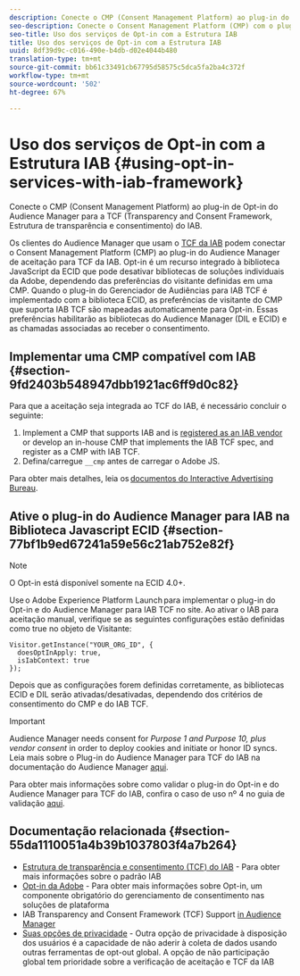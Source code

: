```yaml
---
description: Conecte o CMP (Consent Management Platform) ao plug-in do Audience Manager de aceitação para a TCF (Transparency and Consent Framework, Estrutura de transparência e consentimento) da IAB.
seo-description: Conecte o Consent Management Platform (CMP) com o plug-in Audience Manager para a TCF da IAB.
seo-title: Uso dos serviços de Opt-in com a Estrutura IAB
title: Uso dos serviços de Opt-in com a Estrutura IAB
uuid: 8df39d9c-c016-490e-b4db-d02e4044b480
translation-type: tm+mt
source-git-commit: bb61c33491cb67795d58575c5dca5fa2ba4c372f
workflow-type: tm+mt
source-wordcount: '502'
ht-degree: 67%

---
```



# Uso dos serviços de Opt-in com a Estrutura IAB {#using-opt-in-services-with-iab-framework}

Conecte o CMP (Consent Management Platform) ao plug-in de Opt-in do Audience Manager para a TCF (Transparency and Consent Framework, Estrutura de transparência e consentimento) do IAB.

Os clientes do Audience Manager que usam o [TCF da IAB](https://iabtechlab.com/standards/gdpr-transparency-and-consent-framework/) podem conectar o Consent Management Platform (CMP) ao plug-in do Audience Manager de aceitação para TCF da IAB. Opt-in é um recurso integrado à biblioteca JavaScript da ECID que pode desativar bibliotecas de soluções individuais da Adobe, dependendo das preferências do visitante definidas em uma CMP. Quando o plug-in do Gerenciador de Audiências para IAB TCF é implementado com a biblioteca ECID, as preferências de visitante do CMP que suporta IAB TCF são mapeadas automaticamente para Opt-in. Essas preferências habilitarão as bibliotecas do Audience Manager (DIL e ECID) e as chamadas associadas ao receber o consentimento.

## Implementar uma CMP compatível com IAB {#section-9fd2403b548947dbb1921ac6ff9d0c82}

Para que a aceitação seja integrada ao TCF do IAB, é necessário concluir o seguinte:

1. Implement a CMP that supports IAB and is [registered as an IAB vendor](https://vendorlist.consensu.org/vendorlist.json) or develop an in-house CMP that implements the IAB TCF spec, and register as a CMP with IAB TCF.
1. Defina/carregue `__cmp` antes de carregar o Adobe JS.

Para obter mais detalhes, leia os [documentos do Interactive Advertising Bureau](https://github.com/InteractiveAdvertisingBureau/GDPR-Transparency-and-Consent-Framework/blob/master/v1.1%20Implementation%20Guidelines.md).

## Ative o plug-in do Audience Manager para IAB na Biblioteca Javascript ECID {#section-77bf1b9ed67241a59e56c21ab752e82f}

>[!NOTE]
>
>O Opt-in está disponível somente na ECID 4.0+.

Use o Adobe Experience Platform Launch para implementar o plug-in do Opt-in e do Audience Manager para IAB TCF no site. Ao ativar o IAB para aceitação manual, verifique se as seguintes configurações estão definidas como true no objeto de Visitante:

```
Visitor.getInstance("YOUR_ORG_ID", {  
  doesOptInApply: true,   
  isIabContext: true   
});
```

Depois que as configurações forem definidas corretamente, as bibliotecas ECID e DIL serão ativadas/desativadas, dependendo dos critérios de consentimento do CMP e do IAB TCF.

>[!IMPORTANT]
>
>Audience Manager needs consent for *Purpose 1 and Purpose 10, plus vendor consent* in order to deploy cookies and initiate or honor ID syncs. Leia mais sobre o Plug-in do Audience Manager para TCF do IAB na documentação do Audience Manager [aqui](https://docs.adobe.com/content/help/pt-BR/audience-manager/user-guide/overview/data-privacy/consent-management/aam-iab-plugin.html).

Para obter mais informações sobre como validar o plug-in do Opt-in e do Audience Manager para TCF do IAB, confira o caso de uso nº 4 no guia de validação [aqui](../../implementation-guides/opt-in-service/testing-optin-and-iab-plugin.md#section-ca5c6f92fbdf4fd29b4acb6b644efbd0).

## Documentação relacionada {#section-55da1110051a4b39b1037803f4a7b264}

* [Estrutura de transparência e consentimento (TCF) do IAB](https://iabtechlab.com/standards/gdpr-transparency-and-consent-framework/) - Para obter mais informações sobre o padrão IAB
* [Opt-in da Adobe](../../implementation-guides/opt-in-service/optin-overview.md#concept-f9b5db0d27a245fbadd3e19162319360) - Para obter mais informações sobre Opt-in, um componente obrigatório do gerenciamento de consentimento nas soluções de plataforma
* IAB Transparency and Consent Framework (TCF) Support [in Audience Manager](https://docs.adobe.com/content/help/pt-BR/audience-manager/user-guide/overview/data-privacy/consent-management/aam-iab-plugin.translate.html)
* [Suas opções de privacidade](https://www.adobe.com/br/privacy/opt-out.html#customeruse) - Outra opção de privacidade à disposição dos usuários é a capacidade de não aderir à coleta de dados usando outras ferramentas de opt-out global. A opção de não participação global tem prioridade sobre a verificação de aceitação e TCF da IAB

